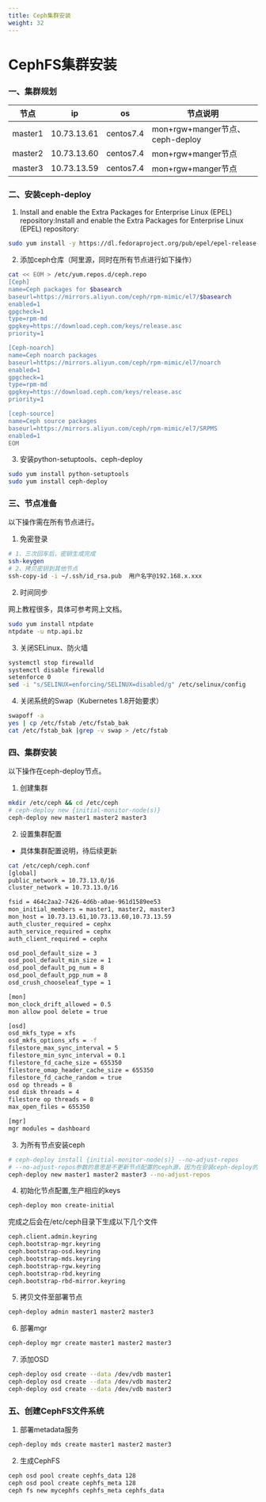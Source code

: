 ```yaml
---
title: Ceph集群安装
weight: 32
---
```

# CephFS集群安装

### 一、集群规划

| 节点 | ip | os | 节点说明 | 
| - | - | - | - | 
| master1 | 10.73.13.61 | centos7.4 | mon+rgw+manger节点、ceph-deploy | 
| master2 | 10.73.13.60 | centos7.4 | mon+rgw+manger节点 | 
| master3 | 10.73.13.59 | centos7.4 | mon+rgw+manger节点 | 

### 二、安装ceph-deploy

1. Install and enable the Extra Packages for Enterprise Linux (EPEL) repository:Install and enable the Extra Packages for Enterprise Linux (EPEL) repository:

```sh
sudo yum install -y https://dl.fedoraproject.org/pub/epel/epel-release-latest-7.noarch.rpm
```

2. 添加ceph仓库（阿里源，同时在所有节点进行如下操作）

```sh
cat << EOM > /etc/yum.repos.d/ceph.repo
[Ceph]
name=Ceph packages for $basearch
baseurl=https://mirrors.aliyun.com/ceph/rpm-mimic/el7/$basearch
enabled=1
gpgcheck=1
type=rpm-md
gpgkey=https://download.ceph.com/keys/release.asc
priority=1

[Ceph-noarch]
name=Ceph noarch packages
baseurl=https://mirrors.aliyun.com/ceph/rpm-mimic/el7/noarch
enabled=1
gpgcheck=1
type=rpm-md
gpgkey=https://download.ceph.com/keys/release.asc
priority=1

[ceph-source]
name=Ceph source packages
baseurl=https://mirrors.aliyun.com/ceph/rpm-mimic/el7/SRPMS
enabled=1
EOM
```
3. 安装python-setuptools、ceph-deploy

```sh
sudo yum install python-setuptools
sudo yum install ceph-deploy
```

### 三、节点准备

以下操作需在所有节点进行。

1. 免密登录

```sh
# 1、三次回车后，密钥生成完成
ssh-keygen
# 2、拷贝密钥到其他节点
ssh-copy-id -i ~/.ssh/id_rsa.pub  用户名字@192.168.x.xxx
```

2. 时间同步

网上教程很多，具体可参考网上文档。
```sh
sudo yum install ntpdate
ntpdate -u ntp.api.bz
```

3. 关闭SELinux、防火墙

```sh
systemctl stop firewalld
systemctl disable firewalld
setenforce 0
sed -i "s/SELINUX=enforcing/SELINUX=disabled/g" /etc/selinux/config
```

4. 关闭系统的Swap（Kubernetes 1.8开始要求）
	
```sh
swapoff -a
yes | cp /etc/fstab /etc/fstab_bak
cat /etc/fstab_bak |grep -v swap > /etc/fstab
```

### 四、集群安装

以下操作在ceph-deploy节点。

1. 创建集群

```sh
mkdir /etc/ceph && cd /etc/ceph
# ceph-deploy new {initial-monitor-node(s)}
ceph-deploy new master1 master2 master3 
```

2. 设置集群配置

* 具体集群配置说明，待后续更新

```sh
cat /etc/ceph/ceph.conf
[global]
public_network = 10.73.13.0/16
cluster_network = 10.73.13.0/16

fsid = 464c2aa2-7426-4d6b-a0ae-961d1589ee53
mon_initial_members = master1, master2, master3
mon_host = 10.73.13.61,10.73.13.60,10.73.13.59
auth_cluster_required = cephx
auth_service_required = cephx
auth_client_required = cephx

osd_pool_default_size = 3
osd_pool_default_min_size = 1
osd_pool_default_pg_num = 8
osd_pool_default_pgp_num = 8
osd_crush_chooseleaf_type = 1

[mon]
mon_clock_drift_allowed = 0.5
mon allow pool delete = true

[osd]
osd_mkfs_type = xfs
osd_mkfs_options_xfs = -f
filestore_max_sync_interval = 5
filestore_min_sync_interval = 0.1
filestore_fd_cache_size = 655350
filestore_omap_header_cache_size = 655350
filestore_fd_cache_random = true
osd op threads = 8
osd disk threads = 4
filestore op threads = 8
max_open_files = 655350

[mgr]
mgr modules = dashboard

```

3. 为所有节点安装ceph

```sh
# ceph-deploy install {initial-monitor-node(s)} --no-adjust-repos
# --no-adjust-repos参数的意思是不更新节点配置的ceph源，因为在安装ceph-deploy的步骤下已经为节点配置了阿里云的ceph源
ceph-deploy new master1 master2 master3 --no-adjust-repos
```

4. 初始化节点配置,生产相应的keys

```sh
ceph-deploy mon create-initial
```

完成之后会在/etc/ceph目录下生成以下几个文件

```sh
ceph.client.admin.keyring
ceph.bootstrap-mgr.keyring
ceph.bootstrap-osd.keyring
ceph.bootstrap-mds.keyring
ceph.bootstrap-rgw.keyring
ceph.bootstrap-rbd.keyring
ceph.bootstrap-rbd-mirror.keyring
```

5. 拷贝文件至部署节点

```sh
ceph-deploy admin master1 master2 master3
```

6. 部署mgr

```sh
ceph-deploy mgr create master1 master2 master3
```

7. 添加OSD

```sh
ceph-deploy osd create --data /dev/vdb master1
ceph-deploy osd create --data /dev/vdb master2
ceph-deploy osd create --data /dev/vdb master3
```

### 五、创建CephFS文件系统

1. 部署metadata服务

```sh
ceph-deploy mds create master1 master2 master3
```

2. 生成CephFS

```sh
ceph osd pool create cephfs_data 128
ceph osd pool create cephfs_meta 128
ceph fs new mycephfs cephfs_meta cephfs_data
```
